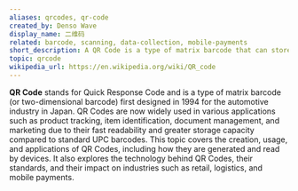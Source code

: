 ```yaml
---
aliases: qrcodes, qr-code
created_by: Denso Wave
display_name: 二维码
related: barcode, scanning, data-collection, mobile-payments
short_description: A QR Code is a type of matrix barcode that can store a variety of data.
topic: qrcode
wikipedia_url: https://en.wikipedia.org/wiki/QR_code
---
```

**QR Code** stands for Quick Response Code and is a type of matrix barcode (or two-dimensional barcode) first designed in 1994 for the automotive industry in Japan. QR Codes are now widely used in various applications such as product tracking, item identification, document management, and marketing due to their fast readability and greater storage capacity compared to standard UPC barcodes. This topic covers the creation, usage, and applications of QR Codes, including how they are generated and read by devices. It also explores the technology behind QR Codes, their standards, and their impact on industries such as retail, logistics, and mobile payments.
